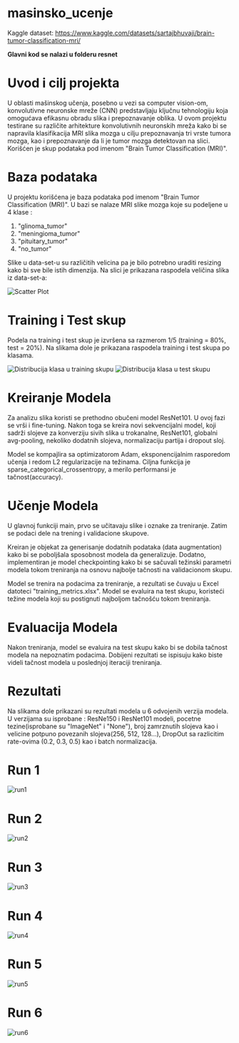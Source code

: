 # masinsko_ucenje
Kaggle dataset: https://www.kaggle.com/datasets/sartajbhuvaji/brain-tumor-classification-mri/

**Glavni kod se nalazi u folderu resnet**

# Uvod i cilj projekta

U oblasti mašinskog učenja, posebno u vezi sa computer vision-om, konvolutivne neuronske mreže (CNN) predstavljaju ključnu tehnologiju koja omogućava efikasnu obradu slika i prepoznavanje oblika.
U ovom projektu testirane su različite arhitekture konvolutivnih neuronskih mreža kako bi se napravila klasifikacija MRI slika mozga u cilju prepoznavanja tri vrste tumora mozga, kao i prepoznavanje da li je tumor mozga detektovan na slici. Korišćen je skup podataka pod imenom "Brain Tumor Classification (MRI)".

# Baza podataka

U projektu korišćena je baza podataka pod imenom "Brain Tumor Classification (MRI)". U bazi se nalaze MRI slike mozga koje su podeljene u 4 klase :
1. "glinoma_tumor"
2. "meningioma_tumor"
3. "pituitary_tumor"
4. "no_tumor"

Slike u data-set-u su različitih velicina pa je bilo potrebno uraditi resizing kako bi sve bile istih dimenzija. Na slici je prikazana raspodela veličina slika iz data-set-a: 

![Scatter Plot](Image_size_scatter.png)

# Training i Test skup

Podela na training i test skup je izvršena sa razmerom 1/5 (training = 80%, test = 20%). Na slikama dole je prikazana raspodela training i test skupa po klasama.

![Distribucija klasa u training skupu](training_class_distribution.png)
![Distribucija klasa u test skupu](testing_class_distribution.png)



# Kreiranje Modela

Za analizu slika koristi se prethodno obučeni model ResNet101. U ovoj fazi se vrši i fine-tuning. Nakon toga se kreira novi sekvencijalni model, koji sadrži slojeve za konverziju sivih slika u trokanalne, ResNet101, globalni avg-pooling, nekoliko dodatnih slojeva, normalizaciju partija i dropout sloj.

Model se kompajlira sa optimizatorom Adam, eksponencijalnim rasporedom učenja i redom L2 regularizacije na težinama. Ciljna funkcija je sparse_categorical_crossentropy, a merilo performansi je tačnost(accuracy).

# Učenje Modela

U glavnoj funkciji main, prvo se učitavaju slike i oznake za treniranje. Zatim se podaci dele na trening i validacione skupove.

Kreiran je objekat za generisanje dodatnih podataka (data augmentation) kako bi se poboljšala sposobnost modela da generalizuje. Dodatno, implementiran je model checkpointing kako bi se sačuvali težinski parametri modela tokom treniranja na osnovu najbolje tačnosti na validacionom skupu.

Model se trenira na podacima za treniranje, a rezultati se čuvaju u Excel datoteci "training_metrics.xlsx". Model se evaluira na test skupu, koristeći težine modela koji su postignuti najboljom tačnošću tokom treniranja.

# Evaluacija Modela

Nakon treniranja, model se evaluira na test skupu kako bi se dobila tačnost modela na nepoznatim podacima. Dobijeni rezultati se ispisuju kako biste videli tačnost modela u poslednjoj iteraciji treniranja.

# Rezultati 

Na slikama dole prikazani su rezultati modela u 6 odvojenih verzija modela. 
U verzijama su isprobane : ResNe150 i ResNet101 modeli, pocetne tezine(isprobane su "ImageNet" i "None"), broj zamrznutih slojeva kao i velicine potpuno povezanih slojeva(256, 512, 128...), DropOut sa razlicitim rate-ovima (0.2, 0.3, 0.5) kao i batch normalizacija.

# Run 1
![run1](resnet/run1/results_1.png)
# Run 2
![run2](resnet/run2/results_2.png)
# Run 3
![run3](resnet/run3/results_3.png)
# Run 4
![run4](resnet/run4/results_4.png)
# Run 5
![run5](resnet/run5/result_5.png)
# Run 6
![run6](resnet/run6/results_6.png)
